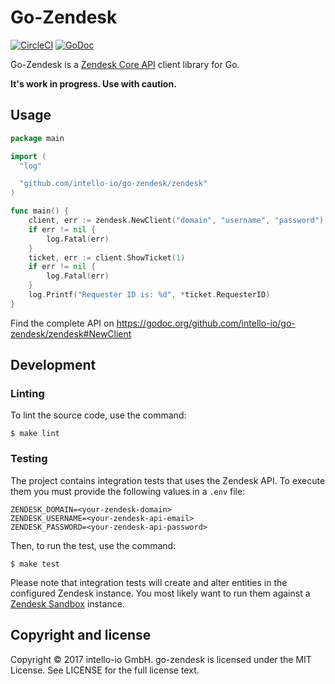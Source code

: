 # Go-Zendesk

[![CircleCI](https://circleci.com/gh/intello-io/go-zendesk.svg?style=shield)](https://circleci.com/gh/intello-io/go-zendesk)
[![GoDoc](http://godoc.org/github.com/intello-io/go-zendesk/zendesk?status.png)](http://godoc.org/github.com/intello-io/go-zendesk/zendesk)

Go-Zendesk is a [Zendesk Core API](https://developer.zendesk.com/rest_api/docs/core/introduction) client library for Go.

**It's work in progress. Use with caution.**

## Usage

```go
package main

import (
  "log"

  "github.com/intello-io/go-zendesk/zendesk"
)

func main() {
    client, err := zendesk.NewClient("domain", "username", "password")
    if err != nil {
        log.Fatal(err)
    }
    ticket, err := client.ShowTicket(1)
    if err != nil {
        log.Fatal(err)
    }
    log.Printf("Requester ID is: %d", *ticket.RequesterID)
}
```

Find the complete API on https://godoc.org/github.com/intello-io/go-zendesk/zendesk#NewClient

## Development

### Linting

To lint the source code, use the command:

```
$ make lint
```

### Testing

The project contains integration tests that uses the Zendesk API. To execute them you must provide the following values in a `.env` file:

```
ZENDESK_DOMAIN=<your-zendesk-domain>
ZENDESK_USERNAME=<your-zendesk-api-email>
ZENDESK_PASSWORD=<your-zendesk-api-password>
```

Then, to run the test, use the command:

```
$ make test
```

Please note that integration tests will create and alter entities in the configured Zendesk instance.
You most likely want to run them against a [Zendesk Sandbox](https://support.zendesk.com/hc/en-us/articles/203661826-Testing-changes-in-your-sandbox-Enterprise-) instance.

## Copyright and license

Copyright © 2017 intello-io GmbH. go-zendesk is licensed under the MIT License. See LICENSE for the full license text.
